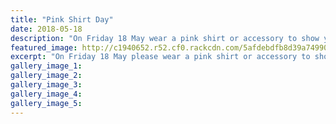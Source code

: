 ```yaml
---
title: "Pink Shirt Day"
date: 2018-05-18
description: "On Friday 18 May wear a pink shirt or accessory to show your support of WHS being a bully-free environment..."
featured_image: http://c1940652.r52.cf0.rackcdn.com/5afdebdfb8d39a7499001e94/PINK-shirt-day-poster.gif
excerpt: "On Friday 18 May please wear a pink shirt or accessory to show your support of Whanganui High School being a bully-free environment."
gallery_image_1: 
gallery_image_2: 
gallery_image_3: 
gallery_image_4: 
gallery_image_5: 
---
```

